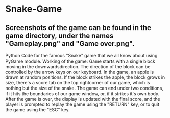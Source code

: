 # Snake-Game
## Screenshots of the game can be found in the game directory, under the names "Gameplay.png" and "Game over.png".
Python Code for the famous "Snake" game that we all know about using PyGame module.
Working of the game:
Game starts with a single block moving in the downwardsdirection. The direction of the block can be controlled by the arrow keys on our keyboard.
In the game, an apple is drawn at random positions. If the block strikes the apple, the block grows in size, there's a score tab on the top rightcorner of our game,
which is nothing but the size of the snake.
The game can end under two conditions, if it hits the boundaries of our game window, or, if it strikes it's own body.
After the game is over, the display is updated with the final score, and the player is prompted to replay the game using the "RETURN" key, or to quit the game using the "ESC" key.
